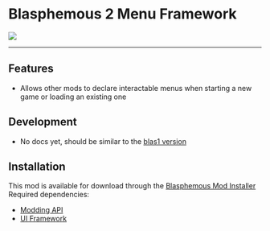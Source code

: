 # Blasphemous 2 Menu Framework

<img src="https://img.shields.io/github/downloads/BrandenEK/BlasII.Framework.Menus/total?color=872124&style=for-the-badge">

---

## Features
- Allows other mods to declare interactable menus when starting a new game or loading an existing one

## Development
- No docs yet, should be similar to the [blas1 version](https://github.com/BrandenEK/Blasphemous.Framework.Menus/blob/main/docs/DEVELOPING.md)

## Installation
This mod is available for download through the [Blasphemous Mod Installer](https://github.com/BrandenEK/Blasphemous.Modding.Installer) <br>
Required dependencies:
- [Modding API](https://github.com/BrandenEK/BlasII.ModdingAPI)
- [UI Framework](https://github.com/BrandenEK/BlasII.Framework.UI)
